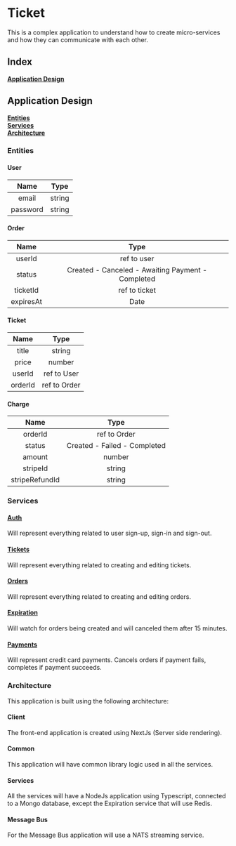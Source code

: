 # Ticket

This is a complex application to understand how to create micro-services and how they can communicate with each other.

## Index
**[Application Design](#application-design)** </br>

## Application Design
**[Entities](#entities)** </br>
**[Services](#services)** </br>
**[Architecture](#architecture)** </br>

### Entities

#### User
|  Name   |  Type  |
| :-----------: |:-------------:|
| email | string |
| password | string |

#### Order

|  Name   |  Type  |
| :-----------: |:-------------:|
| userId | ref to user |
| status | Created - Canceled - Awaiting Payment - Completed |
| ticketId | ref to ticket |
| expiresAt | Date |

#### Ticket

|  Name   |  Type  |
| :-----------: |:-------------:|
| title | string |
| price | number |
| userId | ref to User |
| orderId | ref to Order |

#### Charge

|  Name   |  Type  |
| :-----------: |:-------------:|
| orderId | ref to Order |
| status | Created - Failed - Completed |
| amount | number |
| stripeId | string |
| stripeRefundId | string |

### Services

#### [Auth](/auth)

Will represent everything related to user sign-up, sign-in and sign-out.

#### [Tickets](/tickets)

Will represent everything related to creating and editing tickets.

#### [Orders](/orders)

Will represent everything related to creating and editing orders.

#### [Expiration](/expiration)

Will watch for orders being created and will canceled them after 15 minutes.

#### [Payments](/payments)

Will represent credit card payments. Cancels orders if payment fails, completes if payment succeeds.

### Architecture

This application is built using the following architecture:

#### Client

The front-end application is created using NextJs (Server side rendering).

#### Common

This application will have common library logic used in all the services.

#### Services

All the services will have a NodeJs application using Typescript, connected to a Mongo database, except the Expiration service that will use Redis.

#### Message Bus

For the Message Bus application will use a NATS streaming service.